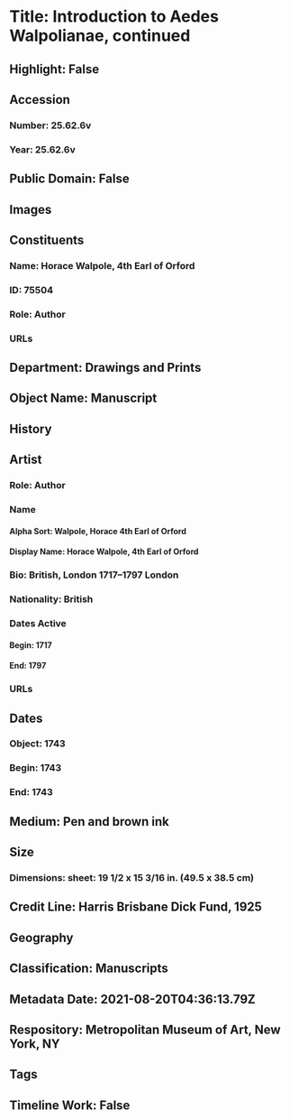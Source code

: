 # Title: Introduction to Aedes Walpolianae, continued
## Highlight: False
## Accession
### Number: 25.62.6v
### Year: 25.62.6v
## Public Domain: False
## Images
## Constituents
### Name: Horace Walpole, 4th Earl of Orford
### ID: 75504
### Role: Author
### URLs
## Department: Drawings and Prints
## Object Name: Manuscript
## History
## Artist
### Role: Author
### Name
#### Alpha Sort: Walpole, Horace 4th Earl of Orford
#### Display Name: Horace Walpole, 4th Earl of Orford
### Bio: British, London 1717–1797 London
### Nationality: British
### Dates Active
#### Begin: 1717
#### End: 1797
### URLs
## Dates
### Object: 1743
### Begin: 1743
### End: 1743
## Medium: Pen and brown ink
## Size
### Dimensions: sheet: 19 1/2 x 15 3/16 in. (49.5 x 38.5 cm)
## Credit Line: Harris Brisbane Dick Fund, 1925
## Geography
## Classification: Manuscripts
## Metadata Date: 2021-08-20T04:36:13.79Z
## Respository: Metropolitan Museum of Art, New York, NY
## Tags
## Timeline Work: False